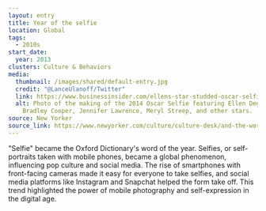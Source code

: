 ```yaml
---
layout: entry
title: Year of the selfie
location: Global
tags:
  - 2010s
start_date:
  year: 2013
clusters: Culture & Behaviors
media:
  thumbnail: /images/shared/default-entry.jpg
  credit: "@LanceUlanoff/Twitter"
  link: https://www.businessinsider.com/ellens-star-studded-oscar-selfie-2014-3
  alt: Photo of the making of the 2014 Oscar Selfie featuring Ellen Degeneres,
    Bradley Cooper, Jennifer Lawrence, Meryl Streep, and other stars.
source: New Yorker
source_link: https://www.newyorker.com/culture/culture-desk/and-the-word-of-the-year-is
---
```

"Selfie" became the Oxford Dictionary's word of the year. Selfies, or self-portraits taken with mobile phones, became a global phenomenon, influencing pop culture and social media. The rise of smartphones with front-facing cameras made it easy for everyone to take selfies, and social media platforms like Instagram and Snapchat helped the form take off. This trend highlighted the power of mobile photography and self-expression in the digital age.